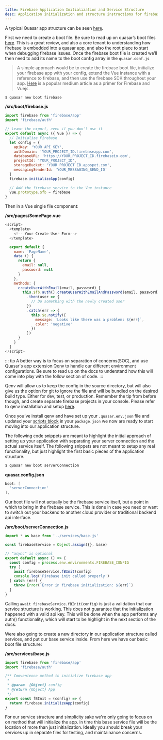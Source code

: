 ```yaml
---
title: Firebase Application Initialization and Service Structure
desc: Application initialization and structure instructions for firebase implementation on the Quasar framework.
---
```


A typical Quasar app structure can be seen [here](https://quasar.dev/quasar-cli/cli-documentation/directory-structure). 

First we need to create a boot file. Be sure to read up on quasar’s boot files [here](https://quasar.dev/quasar-cli/cli-documentation/boot-files). This is a great review, and also a core tenant to understanding how firebase is embedded into a quasar app, and also the root place to start when debugging firebase issues. Once the firebase boot file is created we’ll then need to add its name to the boot config array in the `quasar.conf.js`

> A simple approach would be to create the firebase boot file, initialize your firebase app with your config, extend the Vue instance with a reference to firebase, and then use the firebase SDK throughout your app. [Here](https://medium.com/@anas.mammeri/vue-2-firebase-how-to-build-a-vue-app-with-firebase-authentication-system-in-15-minutes-fdce6f289c3c) is a popular medium article as a primer for Firebase and Vuejs.

```bash
$ quasar new boot firebase
```
**/src/boot/firebase.js**
```js
import firebase from 'firebase/app'
import 'firebase/auth'

// leave the export, even if you don't use it
export default async ({ Vue }) => {
  // Initialize Firebase
  let config = {
    apiKey: 'YOUR_API_KEY',
    authDomain: 'YOUR_PROJECT_ID.firebaseapp.com',
    databaseURL: 'https://YOUR_PROJECT_ID.firebaseio.com',
    projectId: 'YOUR_PROJECT_ID',
    storageBucket: 'YOUR_PROJECT_ID.appspot.com',
    messagingSenderId: 'YOUR_MESSAGING_SEND_ID'
  }
  firebase.initializeApp(config)
  
  // Add the firebase service to the Vue instance
  Vue.prototype.$fb = firebase
}
```

Then in a Vue single file component:

**/src/pages/SomePage.vue**
```js
<script>
  <template>
    <!-- Your Create User Form-->
  </template>

  export default {
    name: 'PageName',
    data () {
      return {
        email: null,
        password: null
      }
    },
    methods: {
      createUserWithEmail(email, password) {
        this.$fb.auth().createUserWithEmailAndPassword(email, password)
          .then(user => {
            // Do something with the newly created user
          })
          .catch(err => {
            this.$q.notify({
              message: `Looks like there was a problem: ${err}`,
              color: 'negative'
            })
          })
      }
    }
  }
</script>
```

::: tip
A better way is to focus on separation of concerns(SOC), and use Quasar's app extension [Qenv](https://github.com/quasarframework/app-extension-qenv) to handle our different environment configurations. Be sure to read up on the docs to understand how this will come into play with the follow section of code.
:::

Qenv will allow us to keep the config in the source directory, but will also give us the option for git to ignore the file and will be bundled on the desired build type. Either for dev, test, or production. Remember the tip from before though, and create separate firebase projects in your console. Please refer to qenv installation and setup [here](https://github.com/quasarframework/app-extension-qenv).

Once you’ve install qenv and have set up your `.quasar.env.json` file and updated your [scripts block](https://github.com/quasarframework/app-extension-qenv#specifying-the-environment) in your `package.json` we now are ready to start moving into our application structure.

The following code snippets are meant to highlight the initial approach of setting up your application with separating your server connection and the actual service itself. The following snippets are not meant to setup any real functionality, but just highlight the first basic pieces of the application structure.

```bash
$ quasar new boot serverConnection
```
**quasar.config.json**
```js
boot: [
  'serverConnection'
],
```
Our boot file will not actually be the firebase service itself, but a point in which to bring in the firebase service. This is done in case you need or want to switch out your backend to another cloud provider or traditional backend api interface.

**/src/boot/serverConnection.js**
```js
import * as base from '../services/base.js'

const firebaseService = Object.assign({}, base)

// "async" is optional
export default async () => {
  const config = process.env.environments.FIREBASE_CONFIG
  try {
    await firebaseService.fBInit(config)
    console.log('Firebase init called properly')
  } catch (err) {
    throw Error(`Error in firebase initialization: ${err}`)
  }
}
```
Calling `await firebaseService.fBInit(config)` is just a validation that our service structure is working. This does not guarantee that the initialization happened with a valid api key. This will be done when the app performs any auth() functionality, which will start to be highlight in the next section of the docs.

Were also going to create a new directory in our application structure called services, and put our base service inside.
From here we have our basic boot file structure:

**/src/services/base.js**

```js
import firebase from 'firebase/app'
import 'firebase/auth'

/** Convenience method to initialize firebase app
 *
 * @param  {Object} config
 * @return {Object} App
 */
export const fBInit = (config) => {
  return firebase.initializeApp(config)
}
```

For our service structure and simplicity sake we're only going to focus on on method that will initialize the app. In time this base service file will be the location of more than just initialization. Ideally you should break your services up in separate files for testing, and maintainance concerns.